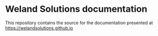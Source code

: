 # Weland Solutions documentation
This repository contains the source for the documentation presented at https://welandsolutions.github.io

